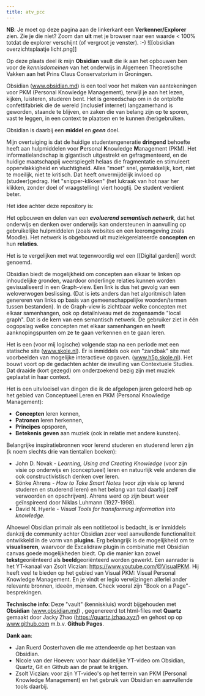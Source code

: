 ```yaml
---
title: atv_pcc
---
```

**NB**: Je moet op deze pagina aan de linkerkant een **Verkenner/Explorer** zien. Zie je die niet? Zoom dan **uit** met je browser naar een waarde < 100% totdat de explorer verschijnt (of vergroot je venster). :-)
![[obsidian overzichtsplaatje licht.png]]

Op deze plaats deel ik mijn **Obsidian** vault die ik aan het opbouwen ben voor de *kennisdomeinen* van het onderwijs in Algemeen Theoretische Vakken aan het Prins Claus Conservatorium in Groningen. 

Obsidian (www.obsidian.md) is een tool voor het maken van aantekeningen voor PKM (Personal Knowledge Management), terwijl je aan het lezen, kijken, luisteren, studeren bent. Het is gereedschap om in de ontplofte confettifabriek die de wereld (inclusief internet) langzamerhand is geworden, staande te blijven, en zaken die van belang zijn op te sporen, vast te leggen, in een context  te plaatsen en te kunnen (her)gebruiken. 

Obsidian is daarbij een **middel** en ***geen*** doel. 

Mijn overtuiging is dat de huidige studentengeneratie **dringend** behoefte heeft aan hulpmiddelen voor **P**ersonal **K**nowledge **M**anagement (PKM). Het informatielandschap is gigantisch uitgestrekt en gefragmenteerd, en de huidige maatschappij weerspiegelt helaas die fragmentatie en stimuleert oppervlakkigheid en vluchtigheid. Alles "moet" snel, gemakkelijk, kort, niet te moeilijk, niet te kritisch. Dat heeft onvermijdelijk invloed op (studeer)gedrag. Het "snipper-klikken" (het lukraak van hot naar her klikken, zonder doel of vraagstelling) viert hoogtij. De student verdient beter. 

Het idee achter deze repository is:

Het opbouwen en delen van een ***evoluerend semantisch netwerk***, dat het onderwijs en denken over onderwijs kan ondersteunen in aanvulling op gebruikelijke hulpmiddelen (zoals websites en een leeromgeving zoals Moodle). Het netwerk is obgebouwd uit muziekgerelateerde **concepten** en hun **relaties**.

Het is te vergelijken met wat tegenwoordig wel een [[Digital garden]] wordt genoemd.

Obsidian biedt de mogelijkheid om concepten aan elkaar te linken op inhoudelijke gronden, waardoor onderlinge relaties kunnen worden gevisualiseerd in een Graph-view. Een link is dus het gevolg van een weloverwogen beslissing. (Dat is iets anders dan het algoritmisch laten genereren van links op basis van gemeenschappelijke woorden/termen tussen bestanden). 
In de Graph-view is zichtbaar welke concepten met elkaar samenhangen, ook op detailniveau met de zogenaamde "local graph". Dat is de kern van een semantisch netwerk. De gebruiker ziet in één oogopslag welke concepten met elkaar samenhangen en heeft aanknopingspunten om ze te gaan verkennen en te gaan leren. 

Het is een (voor mij logische) volgende stap na een periode met een statische site (www.skole.nl). Er is inmiddels ook een "zandbak" site met voorbeelden van mogelijke interactieve opgaven. (www.h5p.skole.nl).  Het bouwt voort op de gedachten achter de invulling van Contextuele Studies. Dat draaide (kort gezegd) om onderzoekend bezig zijn met muziek geplaatst in haar context. 

Het is een uitvloeisel van dingen die ik de afgelopen jaren geleerd heb op het gebied van Conceptueel Leren en  PKM (Personal Knowledge Management): 
- **Concepten** leren kennen,  
- **Patronen** leren herkennen, 
- **Principes** opsporen, 
- **Betekenis** **geven** aan muziek (ook in relatie met andere kunsten).

Belangrijke inspiratiebronnen voor lerend studeren en studerend leren zijn (k noem slechts drie van tientallen boeken):
- John D. Novak - *Learning, Using and Creating Knowledge* (voor zijn visie op onderwijs en (conceptueel) leren en natuurlijk vele anderen die ook constructivistisch denken over leren.
- Sönke Ahrens - *How to Take Smart Notes* (voor zijn visie op lerend studeren en studerend leren) en het belang van taal daarbij (zelf verwoorden en opschrijven). Ahrens werd op zijn beurt weer geïnspireerd door Niklas Luhmann (1927-1998).
- David N. Hyerle - *Visual Tools for transforming information into knowledge.*

Alhoewel Obsidian primair als een notitietool is bedacht, is er inmiddels dankzij de community achter Obsidian zeer veel aanvullende functionaliteit ontwikkeld in de vorm van **plugins**. Erg belangrijk is de mogelijkheid om te **visualiseren**, waarvoor de Excalidraw plugin in combinatie met Obsidian canvas goede mogelijkheden biedt. Op die manier kan zowel **tekst**georiënteerd als **beeld**georiënteerd worden gewerkt. Een aanrader is het YT-kanaal van Zsolt Viczian: https://www.youtube.com/@VisualPKM. Hij heeft veel te bieden op het gebied van Visual PKM: Visual Personal Knowledge Management. En je vindt er legio verwijzingen allerlei ander relevante bronnen, ideeën, mensen. Check vooral zijn "Book on a Page"-besprekingen.

**Technische info**: Deze "vault" (kenniskluis) wordt bijgehouden met **Obsidian**  (www.obsidian.md) , gegenereerd tot html-files met **Quartz** gemaakt door  Jacky Zhao (https://quartz.jzhao.xyz/) en gehost op op www.github.com m.b.v. **Github Pages**.

**Dank aan**: 
- Jan Ruerd Oosterhaven die me attendeerde op het bestaan van Obsidian.
- Nicole van der Hoeven: voor haar duidelijke YT-video om Obsidian, Quartz, Git en Github aan de praat te krijgen. 
- Zsolt Viczian: voor zijn YT-video's op het terrein van PKM (Personal Knowledge Management) en het gebruik van Obsidian en aanvullende tools daarbij.


